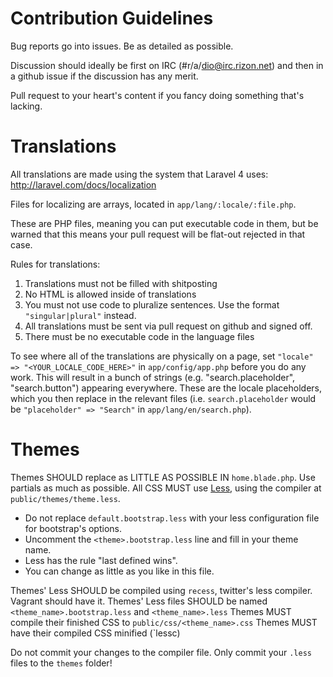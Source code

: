 # Contribution Guidelines

Bug reports go into issues. Be as detailed as possible.

Discussion should ideally be first on IRC (#r/a/dio@irc.rizon.net) and then in a github issue if the discussion has any merit.

Pull request to your heart's content if you fancy doing something that's lacking.

# Translations

All translations are made using the system that Laravel 4 uses: http://laravel.com/docs/localization

Files for localizing are arrays, located in `app/lang/:locale/:file.php`.

These are PHP files, meaning you can put executable code in them, but be warned that this means your pull request will be flat-out rejected in that case.

Rules for translations:

1. Translations must not be filled with shitposting
2. No HTML is allowed inside of translations
3. You must not use code to pluralize sentences. Use the format `"singular|plural"` instead.
4. All translations must be sent via pull request on github and signed off.
5. There must be no executable code in the language files

To see where all of the translations are physically on a page, set `"locale" => "<YOUR_LOCALE_CODE_HERE>"` in `app/config/app.php` before you do any work. This will result in a bunch of strings (e.g. "search.placeholder", "search.button") appearing everywhere. These are the locale placeholders, which you then replace in the relevant files (i.e. `search.placeholder` would be `"placeholder" => "Search"` in `app/lang/en/search.php`).

# Themes

Themes SHOULD replace as LITTLE AS POSSIBLE IN `home.blade.php`. Use partials as much as possible.
All CSS MUST use [Less](http://lesscss.org), using the compiler at `public/themes/theme.less`.

 - Do not replace `default.bootstrap.less` with your less configuration file for bootstrap's options.
 - Uncomment the `<theme>.bootstrap.less` line and fill in your theme name.
 - Less has the rule "last defined wins".
 - You can change as little as you like in this file.

Themes' Less SHOULD be compiled using `recess`, twitter's less compiler. Vagrant should have it.
Themes' Less files SHOULD be named `<theme_name>.bootstrap.less` and `<theme_name>.less`
Themes MUST compile their finished CSS to `public/css/<theme_name>.css`
Themes MUST have their compiled CSS minified (`lessc)

Do not commit your changes to the compiler file. Only commit your `.less` files to the `themes` folder!
